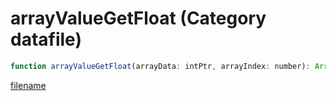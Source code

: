# arrayValueGetFloat (Category datafile)

```js
function arrayValueGetFloat(arrayData: intPtr, arrayIndex: number): Array
```

[filename](arrayValueGetFloat_m.md ':include')